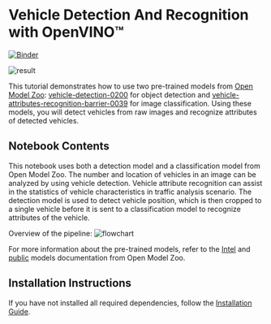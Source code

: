 # Vehicle Detection And Recognition with OpenVINO™
[![Binder](https://mybinder.org/badge_logo.svg)](https://mybinder.org/v2/gh/openvinotoolkit/openvino_notebooks/HEAD?labpath=notebooks%2F218-vehicle-detection-and-recognition%2F218-vehicle-detection-and-recognition.ipynb)

![result](https://user-images.githubusercontent.com/47499836/163544861-fa2ad64b-77df-4c16-b065-79183e8ed964.png)

This tutorial demonstrates how to use two pre-trained models from [Open Model Zoo](https://github.com/openvinotoolkit/open_model_zoo): [vehicle-detection-0200](https://github.com/openvinotoolkit/open_model_zoo/tree/master/models/intel/vehicle-detection-0200) for object detection and [vehicle-attributes-recognition-barrier-0039](https://github.com/openvinotoolkit/open_model_zoo/tree/master/models/intel/vehicle-attributes-recognition-barrier-0039) for image classification. Using these models, you will detect vehicles from raw images and recognize attributes of detected vehicles. 


## Notebook Contents

This notebook uses both a detection model and a classification model from Open Model Zoo. The number and location of vehicles in an image can be analyzed by using vehicle detection. Vehicle attribute recognition can assist in the statistics of vehicle characteristics in traffic analysis scenario. The detection model is used to detect vehicle position, which is then cropped to a single vehicle before it is sent to a classification model to recognize attributes of the vehicle. 

Overview of the pipeline: 
![flowchart](https://user-images.githubusercontent.com/47499836/157867076-9e997781-f9ef-45f6-9a51-b515bbf41048.png)

For more information about the pre-trained models, refer to the [Intel](https://github.com/openvinotoolkit/open_model_zoo/tree/master/models/intel) and [public](https://github.com/openvinotoolkit/open_model_zoo/tree/master/models/public) models documentation from Open Model Zoo.

## Installation Instructions

If you have not installed all required dependencies, follow the [Installation Guide](https://github.com/openvinotoolkit/openvino_notebooks/blob/main/README.md).
